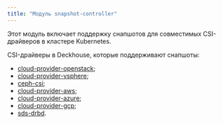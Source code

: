 ```yaml
---
title: "Модуль snapshot-controller"
---
```


Этот модуль включает поддержку снапшотов для совместимых CSI-драйверов в кластере Kubernetes.

CSI-драйверы в Deckhouse, которые поддерживают снапшоты:
- [cloud-provider-openstack](../030-cloud-provider-openstack/);
- [cloud-provider-vsphere](../030-cloud-provider-vsphere/);
- [ceph-csi](../031-ceph-csi/);
- [cloud-provider-aws](../030-cloud-provider-aws/);
- [cloud-provider-azure](../030-cloud-provider-azure/);
- [cloud-provider-gcp](../030-cloud-provider-gcp/);
- [sds-drbd](/modules/sds-drbd/stable/).
